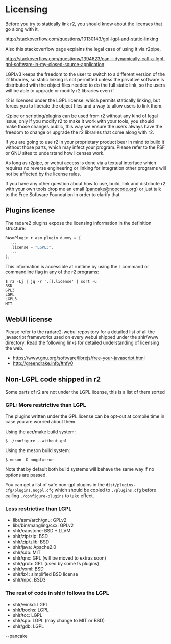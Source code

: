 # Licensing

Before you try to statically link r2, you should know about the licenses that go along with it, 

http://stackoverflow.com/questions/10130143/gpl-lgpl-and-static-linking

Also this stackoverflow page explains the legal case of using it via r2pipe,

http://stackoverflow.com/questions/1394623/can-i-dynamically-call-a-lgpl-gpl-software-in-my-closed-source-application

LGPLv3 keeps the freedom to the user to switch to a different version of the r2 libraries, so static linking is not permitted unless the privative software is distributed with the object files needed to do the full static link, so the users will be able to upgrade or modify r2 libraries even if 

r2 is licensed under the LGPL license, which permits statically linking, but forces you to liberate the object files and a way to allow users to link them.

r2pipe or scripting/plugins can be used from r2 without any kind of legal issue, only if you modify r2 to make it work with your tools, you should make those changes public, this way we ensure the users always have the freedom to change or upgrade the r2 libraries that come along with r2.

If you are going to use r2 in your proprietary product bear in mind to build it without those parts, which may infect your program. Please refer to the FSF or GNU sites to understand how licenses work.

As long as r2pipe, or webui access is done via a textual interface which requires no reverse engineering or linking for integration other programs will not be affected by the license rules.

If you have any other question about how to use, build, link and distribute r2 with your own tools drop me an email (pancake@nopcode.org) or just talk to the Free Software Foundation in order to clarify that.

## Plugins license

The radare2 plugins expose the licensing information in the definition structure:

```c
RAsmPlugin r_asm_plugin_dummy = {
  ...
  .license = "LGPL3",
  ...
};
```

This information is accessible at runtime by using the `L` command or commandline flag in any of the r2 programs:

```
$ r2 -Lj | jq -r '.[].license' | sort -u
BSD
GPL3
LGPL
LGPL3
MIT
```

## WebUI license

Please refer to the radare2-webui repository for a detailed list of all the javascript frameworks used on every webui shipped under the shlr/www directory. Read the following links for detailed understanding of licensing the web.

* https://www.gnu.org/software/librejs/free-your-javascript.html
* http://greendrake.info/#nfy0

## Non-LGPL code shipped in r2

Some parts of r2 are not under the LGPL license, this is a list of them sorted 

### GPL: More restrictive than LGPL

The plugins written under the GPL license can be opt-out at compile time in case you are worried about them.

Using the acr/make build system:

```
$ ./configure --without-gpl
```

Using the meson build system:

```
$ meson -D nogpl=true
```

Note that by default both build systems will behave the same way if no options are passed.

You can get a list of safe non-gpl plugins in the `dist/plugins-cfg/plugins.nogpl.cfg` which
should be copied to `./plugins.cfg` before calling `./configure-plugins` to take effect.

### Less restrictive than LGPL

* libr/asm/arch/gnu: GPLv2
* libr/bin/mangling/cxx: GPLv2
* shlr/capstone: BSD + LLVM
* shlr/zip/zip: BSD
* shlr/zip/zlib: BSD
* shlr/java: Apache2.0
* shlr/sdb: MIT
* shlr/qnx: GPL (will be moved to extras soon)
* shlr/grub: GPL (used by some fs plugins)
* shlr/yxml: BSD
* shlr/lz4: simplified BSD license
* shlr/mpc: BSD3

### The rest of code in shlr/ follows the LGPL

* shlr/winkd: LGPL
* shlr/bochs: LGPL
* shlr/tcc: LGPL
* shlr/spp: LGPL (may change to MIT or BSD)
* shlr/gdb: LGPL

--pancake
